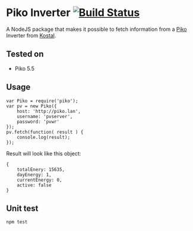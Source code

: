 Piko Inverter [![Build Status](https://travis-ci.org/Sitebase/piko.svg?branch=master)](https://travis-ci.org/Sitebase/piko)
=============
A NodeJS package that makes it possible to fetch information from a [Piko](http://www.kostal-solar-electric.com/en-GB/Produkte%20u%20Service/PIKO%20Wechselrichter%20bewaehrt) Inverter from [Kostal](http://www.kostal-solar-electric.com/en-GB).

Tested on
---------
* Piko 5.5

Usage
-----

	var Piko = require('piko');
	var pv = new Piko({
        host: 'http://piko.lan',
		username: 'pvserver',
		password: 'pvwr'
    });
	pv.fetch(function( result ) {
		console.log(result);
	});

Result will look like this object:

	{
		totalEnery: 15635,
		dayEnergy: 1,
		currentEnergy: 0,
		active: false
	}

Unit test
---------

	npm test


